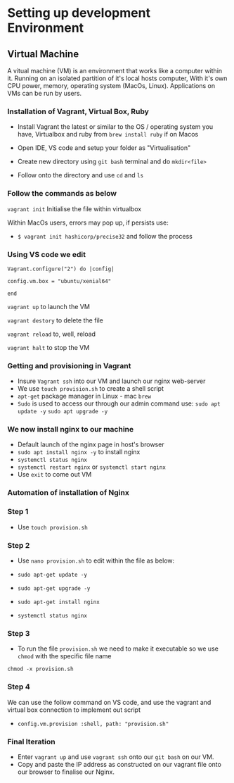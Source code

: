 <h1>Setting up development Environment</h1>

<h2>Virtual Machine</h2>

A vitual machine (VM) is an environment that works like a computer within it. Running on an isolated partition of it's local hosts computer, With it's own CPU power, memory, operating system (MacOs, Linux). Applications on VMs can be run by users.

<h3>Installation of Vagrant, Virtual Box, Ruby</h3>

- Install Vagrant the latest or similar to the OS / operating system you have, Virtualbox and ruby from `brew install ruby` if on Macos

- Open IDE, VS code and setup your folder as "Virtualisation"
- Create new directory using `git bash` terminal and do `mkdir<file>` 
- Follow onto the directory and use `cd` and `ls` 

<h3>Follow the commands as below</h3>

`vagrant init` Initialise the file within virtualbox

Within MacOs users, errors may pop up, if persists use:

- `$ vagrant init hashicorp/precise32` and follow the process

<h3>Using VS code we edit</h3>

`Vagrant.configure("2") do |config|`
 
  `config.vm.box = "ubuntu/xenial64"`

`end`

`vagrant up` to launch the VM

`vagrant destory` to delete the file

`vagrant reload` to, well, reload

`vagrant halt` to stop the VM

 <h3>Getting and provisioning in Vagrant</h3>

- Insure `Vagrant ssh` into our VM and launch our nginx web-server
- We use `touch provision.sh` to create a shell script 
- `apt-get` package manager in Linux - mac `brew`
- `Sudo` is used to access our through our admin command
use:
`sudo apt update -y`
`sudo apt upgrade -y`

<h3>We now install nginx to our machine</h3>

- Default launch of the nginx page in host's browser 
- `sudo apt install nginx -y` to install nginx
- `systemctl status nginx`
- `systemctl restart nginx` or `systemctl start nginx`
- Use `exit` to come out VM

<h3>Automation of installation of Nginx</h3>

<h3>Step 1</h3>

- Use `touch provision.sh` 

<h3>Step 2</h3>

- Use `nano provision.sh` to edit within the file as below:

- `sudo apt-get update -y`
- `sudo apt-get upgrade -y`
- `sudo apt-get install nginx`
- `systemctl status nginx`

<h3>Step 3</h3>

- To run the file `provision.sh` we need to make it executable so we use `chmod` with the specific file name

`chmod -x provision.sh`

<h3>Step 4</h3>

We can use the follow command on VS code, and use the vagrant and virtual box connection to implement out script 

- `config.vm.provision :shell, path: "provision.sh"`

<h3>Final Iteration</h3>

- Enter `vagrant up` and use `vagrant ssh` onto our `git bash` on our VM. 
- Copy and paste the IP address as constructed on our vagrant file onto our browser to finalise our Nginx.